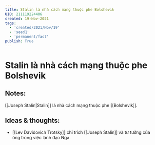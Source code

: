 ```yaml
---
title: Stalin là nhà cách mạng thuộc phe Bolshevik
UID: 211119224406
created: 19-Nov-2021
tags:
  - 'created/2021/Nov/19'
  - 'seed🥜'
  - 'permanent/fact'
publish: True
---
```

# Stalin là nhà cách mạng thuộc phe Bolshevik

## Notes:
[[Joseph Stalin|Stalin]] là nhà cách mạng thuộc phe [[Bolshevik]].

## Ideas & thoughts:
- [[Lev Davidovich Trotsky]] chỉ trích [[Joseph Stalin]] và tư tưởng của ông trong việc lãnh đạo Nga.

